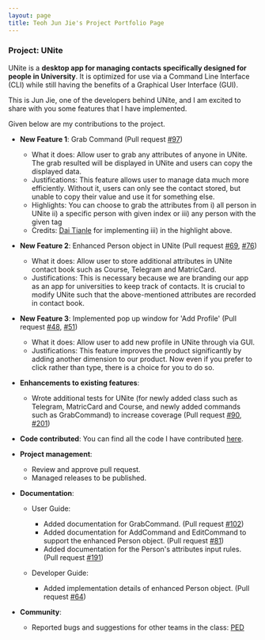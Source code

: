 ```yaml
---
layout: page
title: Teoh Jun Jie's Project Portfolio Page
---
```


### Project: UNite

UNite is a **desktop app for managing contacts specifically designed for people in University**. It is optimized for use via a Command Line Interface (CLI) while still having the benefits of a Graphical User Interface (GUI). 

This is Jun Jie, one of the developers behind UNite, and I am excited to share with you some features that I have implemented.

Given below are my contributions to the project.

* **New Feature 1**: Grab Command (Pull request [#97](https://github.com/AY2122S2-CS2103T-W12-2/tp/pull/97))
  * What it does: Allow user to grab any attributes of anyone in UNite. The grab resulted will be displayed in UNite and users can copy the displayed data.
  * Justifications: This feature allows user to manage data much more efficiently. Without it, users can only see the contact stored, but unable to copy their value and use it for something else. 
  * Highlights: You can choose to grab the attributes from i) all person in UNite ii) a specific person with given index or iii) any person with the given tag
  * Credits: [Dai Tianle](https://github.com/ddx-510) for implementing iii) in the highlight above.


* **New Feature 2**: Enhanced Person object in UNite (Pull request [#69](https://github.com/AY2122S2-CS2103T-W12-2/tp/pull/69), [#76](https://github.com/AY2122S2-CS2103T-W12-2/tp/pull/76))
  * What it does: Allow user to store additional attributes in UNite contact book such as Course, Telegram and MatricCard.
  * Justifications: This is necessary because we are branding our app as an app for universities to keep track of contacts. It is crucial to modify UNite such that the above-mentioned attributes are recorded in contact book.


* **New Feature 3**: Implemented pop up window for 'Add Profile' (Pull request [#48](https://github.com/AY2122S2-CS2103T-W12-2/tp/pull/48), [#51](https://github.com/AY2122S2-CS2103T-W12-2/tp/pull/51))
  * What it does: Allow user to add new profile in UNite through via GUI. 
  * Justifications: This feature improves the product significantly by adding another dimension to our product. Now even if you prefer to click rather than type, there is a choice for you to do so.

* **Enhancements to existing features**:
  * Wrote additional tests for UNite (for newly added class such as Telegram, MatricCard and Course, and newly added commands such as GrabCommand) to increase coverage (Pull request [#90](https://github.com/AY2122S2-CS2103T-W12-2/tp/pull/90), [#201](https://github.com/AY2122S2-CS2103T-W12-2/tp/pull/201))
  
* **Code contributed**: You can find all the code I have contributed [here](https://nus-cs2103-ay2122s2.github.io/tp-dashboard/?search=&sort=groupTitle&sortWithin=title&timeframe=commit&mergegroup=&groupSelect=groupByRepos&breakdown=true&checkedFileTypes=docs~functional-code~test-code~other&since=2022-02-18&tabOpen=true&tabType=authorship&tabAuthor=junjieteoh&tabRepo=AY2122S2-CS2103T-W12-2%2Ftp%5Bmaster%5D&authorshipIsMergeGroup=false&authorshipFileTypes=docs~functional-code~other&authorshipIsBinaryFileTypeChecked=false).

* **Project management**:
  * Review and approve pull request.
  * Managed releases to be published.

* **Documentation**:
    * User Guide:
      * Added documentation for GrabCommand. (Pull request [#102](https://github.com/AY2122S2-CS2103T-W12-2/tp/pull/102)) 
      * Added documentation for AddCommand and EditCommand to support the enhanced Person object. (Pull request [#81](https://github.com/AY2122S2-CS2103T-W12-2/tp/pull/81))
      * Added documentation for the Person's attributes input rules. (Pull request [#191](https://github.com/AY2122S2-CS2103T-W12-2/tp/pull/191))
      
    * Developer Guide:
      * Added implementation details of enhanced Person object. (Pull request [#64](https://github.com/AY2122S2-CS2103T-W12-2/tp/pull/64))
      
* **Community**:
    * Reported bugs and suggestions for other teams in the class: [PED](https://github.com/junjieteoh/ped/issues)
